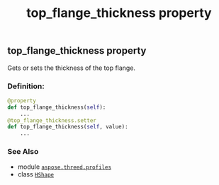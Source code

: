 ﻿---
title: top_flange_thickness property
second_title: Aspose.3D for Python via .NET API References
description: 
type: docs
weight: 230
url: /aspose.threed.profiles/hshape/top_flange_thickness/
is_root: false
---

## top_flange_thickness property


Gets or sets the thickness of the top flange.
### Definition:
```python
@property
def top_flange_thickness(self):
    ...
@top_flange_thickness.setter
def top_flange_thickness(self, value):
    ...
```

### See Also
* module [`aspose.threed.profiles`](../../)
* class [`HShape`](/3d/python-net/aspose.threed.profiles/hshape)
